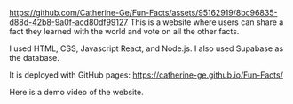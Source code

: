 
https://github.com/Catherine-Ge/Fun-Facts/assets/95162919/8bc96835-d88d-42b8-9a0f-acd80df99127
This is a website where users can share a fact they learned with the world and vote on all the other facts.

I used HTML, CSS, Javascript React, and Node.js. I also used Supabase as the database.

It is deployed with GitHub pages: https://catherine-ge.github.io/Fun-Facts/

Here is a demo video of the website.
